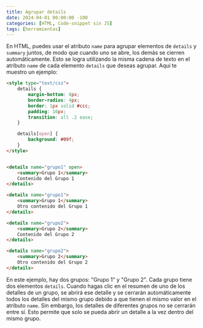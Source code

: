 ```yaml
---
title: Agrupar details
date: 2024-04-01 00:00:00 -100
categories: [HTML, Code-snippet sin JS]
tags: [herramientas]
---
```


En HTML, puedes usar el atributo `name` para agrupar elementos de `details` y `summary` juntos, de modo que cuando uno se abre, los demás se cierren automáticamente. Esto se logra utilizando la misma cadena de texto en el atributo `name` de cada elemento `details` que deseas agrupar. Aquí te muestro un ejemplo:

```html
<style type="text/css">
    details {
        margin-bottom: 8px;
        border-radius: 4px;
        border: 1px solid #ccc;
        padding: 16px;
        transition: all .2 ease;
    }

    details[open] {
        background: #09f;
    }
</style>


<details name="grupo1" open>
    <summary>Grupo 1</summary>
    Contenido del Grupo 1
</details>

<details name="grupo1">
    <summary>Grupo 1</summary>
    Otro contenido del Grupo 1
</details>

<details name="grupo2">
    <summary>Grupo 2</summary>
    Contenido del Grupo 2
</details>

<details name="grupo2">
    <summary>Grupo 2</summary>
    Otro contenido del Grupo 2
</details>
```

En este ejemplo, hay dos grupos: "Grupo 1" y "Grupo 2". Cada grupo tiene dos elementos `details`. Cuando hagas clic en el resumen de uno de los detalles de un grupo, se abrirá ese detalle y se cerrarán automáticamente todos los detalles del mismo grupo debido a que tienen el mismo valor en el atributo `name`. Sin embargo, los detalles de diferentes grupos no se cerrarán entre sí. Esto permite que solo se pueda abrir un detalle a la vez dentro del mismo grupo.